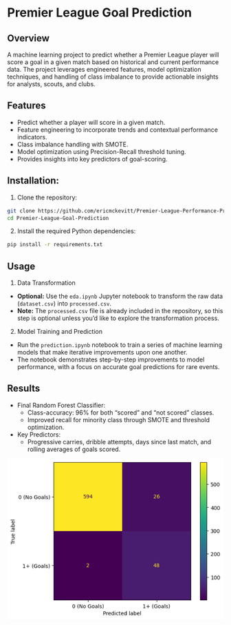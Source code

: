 # Premier League Goal Prediction

## Overview

A machine learning project to predict whether a Premier League player will score a goal in a given match based on historical and current performance data. The project leverages engineered features, model optimization techniques, and handling of class imbalance to provide actionable insights for analysts, scouts, and clubs.

## Features

-   Predict whether a player will score in a given match.
-   Feature engineering to incorporate trends and contextual performance indicators.
-   Class imbalance handling with SMOTE.
-   Model optimization using Precision-Recall threshold tuning.
-   Provides insights into key predictors of goal-scoring.

## Installation:

1. Clone the repository:

```bash
git clone https://github.com/ericmckevitt/Premier-League-Performance-Prediction.git
cd Premier-League-Goal-Prediction
```

2. Install the required Python dependencies:

```bash
pip install -r requirements.txt
```

## Usage

1. Data Transformation

-   **Optional:** Use the `eda.ipynb` Jupyter notebook to transform the raw data (`dataset.csv`) into `processed.csv`.
-   **Note:** The `processed.csv` file is already included in the repository, so this step is optional unless you’d like to explore the transformation process.

2. Model Training and Prediction

-   Run the `prediction.ipynb` notebook to train a series of machine learning models that make iterative improvements upon one another.
-   The notebook demonstrates step-by-step improvements to model performance, with a focus on accurate goal predictions for rare events.

## Results

-   Final Random Forest Classifier:
    -   Class-accuracy: 96% for both “scored” and “not scored” classes.
    -   Improved recall for minority class through SMOTE and threshold optimization.
-   Key Predictors:
    -   Progressive carries, dribble attempts, days since last match, and rolling averages of goals scored.

<div align="center">
    <img src="img/final_model.png" alt="Final Model Confusion Matrix">
</div>
